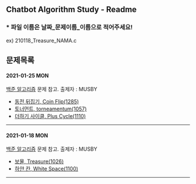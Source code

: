 ## Chatbot Algorithm Study - Readme
### * 파일 이름은 날짜_문제이름_이름으로 적어주세요! 
ex) 210118_Treasure_NAMA.c
## 문제목록

#### 2021-01-25 MON

[백준 알고리즘](https://www.acmicpc.net/problemset) 문제 참고.   출제자 : MUSBY

- [동전 뒤집기, Coin Flip(1285)](https://www.acmicpc.net/problem/1285)
- [토너먼트, torneamentum(1057)](https://www.acmicpc.net/problem/1057)
- [더하기 사이클, Plus Cycle(1110)](https://www.acmicpc.net/problem/1285)

---------------------------------

#### 2021-01-18 MON

[백준 알고리즘](https://www.acmicpc.net/problemset) 문제 참고.   출제자 : MUSBY

- [보물, Treasure(1026)](https://www.acmicpc.net/problem/1026)
- [하얀 칸, White Space(1100)](https://www.acmicpc.net/problem/1100)

---------------------------------

